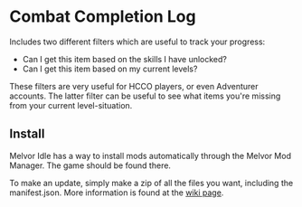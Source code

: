
# Combat Completion Log

Includes two different filters which are useful to track your progress:

- Can I get this item based on the skills I have unlocked?
- Can I get this item based on my current levels?

These filters are very useful for HCCO players, or even Adventurer accounts. The latter filter can be useful to see what items you're missing from your current level-situation.

## Install

Melvor Idle has a way to install mods automatically through the Melvor Mod Manager. The game should be found there.

To make an update, simply make a zip of all the files you want, including the manifest.json. More information is found at the [wiki page](https://wiki.melvoridle.com/w/Mod_Creation).

